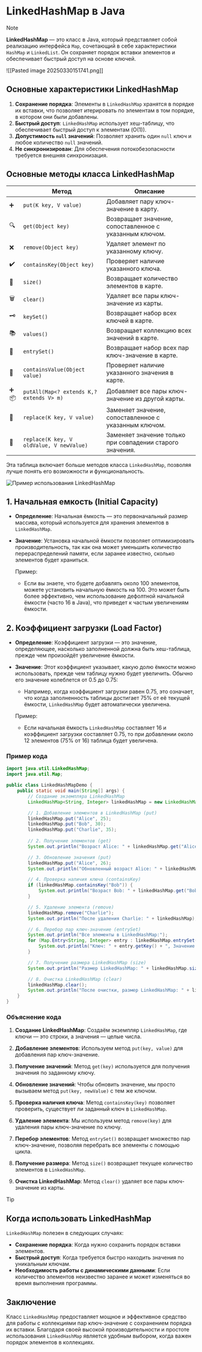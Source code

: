 # LinkedHashMap в Java

> [!NOTE]
> **LinkedHashMap** — это класс в Java, который представляет собой реализацию интерфейса `Map`, сочетающий в себе характеристики `HashMap` и `LinkedList`. Он сохраняет порядок вставки элементов и обеспечивает быстрый доступ на основе ключей.

![[Pasted image 20250330151741.png]]

## Основные характеристики LinkedHashMap

1. **Сохранение порядка**: Элементы в `LinkedHashMap` хранятся в порядке их вставки, что позволяет итерировать по элементам в том порядке, в котором они были добавлены.
2. **Быстрый доступ**: `LinkedHashMap` использует хеш-таблицу, что обеспечивает быстрый доступ к элементам (O(1)).
3. **Допустимость `null` значений**: Позволяет хранить один `null` ключ и любое количество `null` значений.
4. **Не синхронизирован**: Для обеспечения потокобезопасности требуется внешняя синхронизация.

## Основные методы класса LinkedHashMap

|     | Метод                                    | Описание                                                  |
| --- | ---------------------------------------- | --------------------------------------------------------- |
| ➕   | `put(K key, V value)`                    | Добавляет пару ключ-значение в карту.                     |
| 🔍  | `get(Object key)`                        | Возвращает значение, сопоставленное с указанным ключом.   |
| ❌   | `remove(Object key)`                     | Удаляет элемент по указанному ключу.                      |
| ✔️  | `containsKey(Object key)`                | Проверяет наличие указанного ключа.                       |
| 📏  | `size()`                                 | Возвращает количество элементов в карте.                  |
| 🗑️ | `clear()`                                | Удаляет все пары ключ-значение из карты.                  |
| 🗝️ | `keySet()`                               | Возвращает набор всех ключей в карте.                     |
| 📚  | `values()`                               | Возвращает коллекцию всех значений в карте.               |
| 🔗  | `entrySet()`                             | Возвращает набор всех пар ключ-значение в карте.          |
| 🧐  | `containsValue(Object value)`            | Проверяет наличие указанного значения в карте.            |
| ➕📦 | `putAll(Map<? extends K,? extends V> m)` | Добавляет все пары ключ-значение из другой карты.         |
| 🔄  | `replace(K key, V value)`                | Заменяет значение, сопоставленное с указанным ключом.     |
| 🔀  | `replace(K key, V oldValue, V newValue)` | Заменяет значение только при совпадении старого значения. |

Эта таблица включает больше методов класса `LinkedHashMap`, позволяя лучше понять его возможности и функциональность.

![Пример использования LinkedHashMap](https://example.com/image3.png)

## 1. Начальная емкость (Initial Capacity)

- **Определение**: Начальная ёмкость — это первоначальный размер массива, который используется для хранения элементов в `LinkedHashMap`.
- **Значение**: Установка начальной ёмкости позволяет оптимизировать производительность, так как она может уменьшить количество перераспределений памяти, если заранее известно, сколько элементов будет храниться.
  
  Пример: 
  - Если вы знаете, что будете добавлять около 100 элементов, можете установить начальную ёмкость на 100. Это может быть более эффективно, чем использование дефолтной начальной ёмкости (часто 16 в Java), что приведет к частым увеличениям ёмкости.

## 2. Коэффициент загрузки (Load Factor)

- **Определение**: Коэффициент загрузки — это значение, определяющее, насколько заполненной должна быть хеш-таблица, прежде чем произойдёт увеличение ёмкости.
- **Значение**: Этот коэффициент указывает, какую долю ёмкости можно использовать, прежде чем таблицу нужно будет увеличить. Обычно его значение колеблется от 0.5 до 0.75:
  - Например, когда коэффициент загрузки равен 0.75, это означает, что когда заполненность таблицы достигает 75% от её текущей ёмкости, `LinkedHashMap` будет автоматически увеличена.

  Пример:
  - Если начальная ёмкость `LinkedHashMap` составляет 16 и коэффициент загрузки составляет 0.75, то при добавлении около 12 элементов (75% от 16) таблица будет увеличена.

### Пример кода

```java
import java.util.LinkedHashMap;
import java.util.Map;

public class LinkedHashMapDemo {
    public static void main(String[] args) {
        // Создание экземпляра LinkedHashMap
        LinkedHashMap<String, Integer> linkedHashMap = new LinkedHashMap<>();

        // 1. Добавление элементов в LinkedHashMap (put)
        linkedHashMap.put("Alice", 25);
        linkedHashMap.put("Bob", 30);
        linkedHashMap.put("Charlie", 35);
        
        // 2. Получение элементов (get)
        System.out.println("Возраст Alice: " + linkedHashMap.get("Alice")); // Возраст Alice: 25

        // 3. Обновление значения (put)
        linkedHashMap.put("Alice", 26);
        System.out.println("Обновленный возраст Alice: " + linkedHashMap.get("Alice")); // Обновленный возраст Alice: 26

        // 4. Проверка наличия ключа (containsKey)
        if (linkedHashMap.containsKey("Bob")) {
            System.out.println("Возраст Bob: " + linkedHashMap.get("Bob")); // Возраст Bob: 30
        }

        // 5. Удаление элемента (remove)
        linkedHashMap.remove("Charlie");
        System.out.println("После удаления Charlie: " + linkedHashMap);

        // 6. Перебор пар ключ-значение (entrySet)
        System.out.println("Все элементы в LinkedHashMap:");
        for (Map.Entry<String, Integer> entry : linkedHashMap.entrySet()) {
            System.out.println("Ключ: " + entry.getKey() + ", Значение: " + entry.getValue());
        }

        // 7. Получение размера LinkedHashMap (size)
        System.out.println("Размер LinkedHashMap: " + linkedHashMap.size()); // Размер LinkedHashMap: 2

        // 8. Очистка LinkedHashMap (clear)
        linkedHashMap.clear();
        System.out.println("После очистки, размер LinkedHashMap: " + linkedHashMap.size()); // Размер LinkedHashMap: 0
    }
}
```

### Объяснение кода

1. **Создание LinkedHashMap**: Создаём экземпляр `LinkedHashMap`, где ключи — это строки, а значения — целые числа.
  
2. **Добавление элементов**: Используем метод `put(key, value)` для добавления пар ключ-значение.

3. **Получение значений**: Метод `get(key)` используется для получения значения по заданному ключу.

4. **Обновление значений**: Чтобы обновить значение, мы просто вызываем метод `put(key, newValue)` с тем же ключом.

5. **Проверка наличия ключа**: Метод `containsKey(key)` позволяет проверить, существует ли заданный ключ в `LinkedHashMap`.

6. **Удаление элемента**: Мы используем метод `remove(key)` для удаления пары ключ-значение по ключу.

7. **Перебор элементов**: Метод `entrySet()` возвращает множество пар ключ-значение, позволяя перебрать все элементы с помощью цикла.

8. **Получение размера**: Метод `size()` возвращает текущее количество элементов в `LinkedHashMap`.

9. **Очистка LinkedHashMap**: Метод `clear()` удаляет все пары ключ-значение из карты.

> [!tip]
> ## Когда использовать LinkedHashMap
> 
> `LinkedHashMap` полезен в следующих случаях:
> 
> - **Сохранение порядка**: Когда нужно сохранить порядок вставки элементов.
> - **Быстрый доступ**: Когда требуется быстро находить значения по уникальным ключам.
> - **Необходимость работы с динамическими данными**: Если количество элементов неизвестно заранее и может изменяться во время выполнения программы.

## Заключение

Класс `LinkedHashMap` предоставляет мощное и эффективное средство для работы с коллекциями пар ключ-значение с сохранением порядка их вставки. Благодаря своей высокой производительности и простоте использования `LinkedHashMap` является удобным выбором, когда важен порядок элементов в коллекциях.